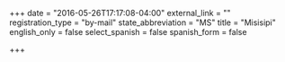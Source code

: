 +++
date = "2016-05-26T17:17:08-04:00"
external_link = ""
registration_type = "by-mail"
state_abbreviation = "MS"
title = "Misisipi"
english_only = false
select_spanish = false
spanish_form = false

+++
